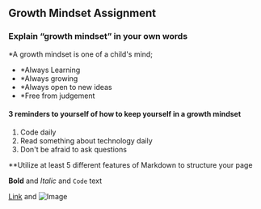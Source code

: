 ## Growth Mindset Assignment

### Explain “growth mindset” in your own words
*A growth mindset is one of a child's mind; 
- *Always Learning
- *Always growing
- *Always open to new ideas
- *Free from judgement

#### 3 reminders to yourself of how to keep yourself in a growth mindset
1. Code daily
2. Read something about technology daily
3. Don't be afraid to ask questions

**Utilize at least 5 different features of Markdown to structure your page



**Bold** and _Italic_ and `Code` text

[Link](url) and ![Image]()
